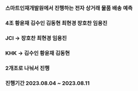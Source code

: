 ### 스마트인재개발원에서 진행하는 전자 상거래 물품 배송 예측
### 4조 황윤재 김수인 김동현 최현경 장호찬 임용진
### JCI -> 장호찬 최현경 임용진
### KHK -> 김수인 황윤재 김동현
### 2개조로 나눠서 진행
### 진행기간 2023.08.04 ~ 2023.08.11
